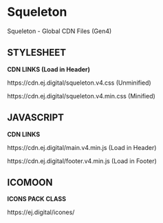 # Squeleton
Squeleton - Global CDN Files (Gen4)

<h2>STYLESHEET</h2>
<p><strong>CDN LINKS (Load in Header)</strong></p>
<p>https://cdn.ej.digital/squeleton.v4.css (Unminified)</p>
<p>https://cdn.ej.digital/squeleton.v4.min.css (Minified)</p>

<h2>JAVASCRIPT</h2>
<p><strong>CDN LINKS</strong></p>
<p>https://cdn.ej.digital/main.v4.min.js (Load in Header)</p>
<p>https://cdn.ej.digital/footer.v4.min.js (Load in Footer)</p>

<h2>ICOMOON</h2>
<p><strong>ICONS PACK CLASS</strong></p>
<p>https://ej.digital/icones/</p>
